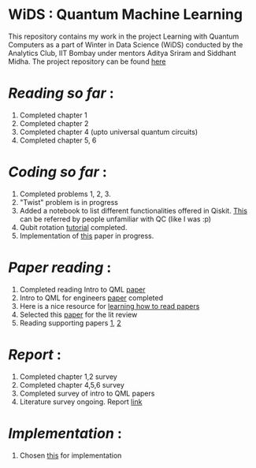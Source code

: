 # **WiDS : Quantum Machine Learning**

This repository contains my work in the project Learning with Quantum Computers as a part of Winter in Data Science (WiDS) conducted by the Analytics Club, IIT Bombay under mentors Aditya Sriram and Siddhant Midha. The project repository can be found [here](https://github.com/siddhant-midha/WiDS-22-Learning-with-quantum-computers-)

# *Reading so far* : 
1. Completed chapter 1
2. Completed chapter 2
3. Completed chapter 4 (upto universal quantum circuits)
4. Completed chapter 5, 6

# *Coding so far* : 
1. Completed problems 1, 2, 3.
2. "Twist" problem is in progress
3. Added a notebook to list different functionalities offered in Qiskit. [This](https://github.com/Ihsoj-Mahos/WiDS-QML/blob/master/Week%201/QML_Intro.ipynb) can be referred by people unfamiliar with QC (like I was :p)
4. Qubit rotation [tutorial](https://pennylane.ai/qml/demos/tutorial_qubit_rotation.html) completed.
5. Implementation of [this](https://pennylane.ai/qml/demos/tutorial_geometric_qml.html) paper in progress.

# *Paper reading* : 
1. Completed reading Intro to QML [paper](https://arxiv.org/abs/1409.3097)
2. Intro to QML for engineers [paper](https://arxiv.org/abs/2205.09510) completed
3. Here is a nice resource for [learning how to read papers](https://web.stanford.edu/class/ee384m/Handouts/HowtoReadPaper.pdf)
4. Selected this [paper](https://arxiv.org/pdf/1804.08641.pdf) for the lit review
5. Reading supporting papers [1](https://arxiv.org/pdf/1406.2661.pdf), [2](https://arxiv.org/pdf/2010.06201.pdf) 

# *Report* : 
1. Completed chapter 1,2 survey
2. Completed chapter 4,5,6 survey
3. Completed survey of intro to QML papers
4. Literature survey ongoing. Report [link](https://github.com/Ihsoj-Mahos/WiDS-QML/blob/master/Report/report.pdf)

# *Implementation* : 
1. Chosen [this](https://pennylane.ai/qml/demos/tutorial_quantum_gans.html#sphx-glr-demos-tutorial-quantum-gans-py) for implementation
